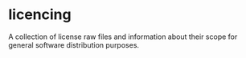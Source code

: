 # licencing
A collection of license raw files and information about their scope for general software distribution purposes.
